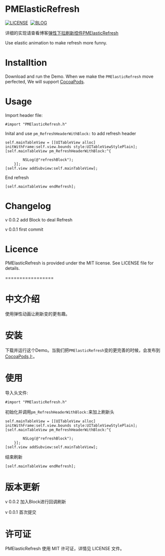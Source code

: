 # PMElasticRefresh

[![LICENSE](https://img.shields.io/badge/license-MIT-green.svg)](https://github.com/PoisonousMilk/PMElasticRefresh/blob/master/License)&nbsp;
[![BLOG](https://img.shields.io/badge/blog-ayjkdev.top-orange.svg)](http://ayjkdev.top/)&nbsp;

详细的实现请查看博客[弹性下拉刷新控件PMElasticRefresh](http://ayjkdev.top/2016/05/08/pmelasticrefresh-achieve/)

Use elastic animation to make refresh more funny.

# Installtion

Download and run the Demo. When we make the `PMElasticRefresh` move perfected, We will support [CocoaPods](https://cocoapods.org/). 

# Usage

Import header file:

```objc
#import "PMElasticRefresh.h"
```

Inital and use `pm_RefreshHeaderWithBlock:` to add refresh header

```objc
self.mainTableView = [[UITableView alloc] initWithFrame:self.view.bounds style:UITableViewStylePlain];
[self.mainTableView pm_RefreshHeaderWithBlock:^{
       
        NSLog(@"refreshBlock");
    }];
[self.view addSubview:self.mainTableView];
```

End refresh

```objc
[self.mainTableView endRefresh];
```

# Changelog

v 0.0.2 add Block to deal Refresh

v 0.0.1 first commit

# Licence

PMElasticRefresh is provided under the MIT license. See LICENSE file for details.	

=================
# 中文介绍

使用弹性动画让刷新变的更有趣。

# 安装

下载并运行这个Demo。当我们把`PMElasticRefresh`变的更完善的时候，会发布到[CocoaPods](https://cocoapods.org/)上。

# 使用

导入头文件:

```objc
#import "PMElasticRefresh.h"
```

初始化并调用`pm_RefreshHeaderWithBlock:`来加上刷新头

```objc
self.mainTableView = [[UITableView alloc] initWithFrame:self.view.bounds style:UITableViewStylePlain];
[self.mainTableView pm_RefreshHeaderWithBlock:^{
       
        NSLog(@"refreshBlock");
    }];
[self.view addSubview:self.mainTableView];
```

结束刷新

```objc
[self.mainTableView endRefresh];
```

# 版本更新

v 0.0.2 加入Block进行回调刷新

v 0.0.1 首次提交

# 许可证

PMElasticRefresh 使用 MIT 许可证，详情见 LICENSE 文件。	

